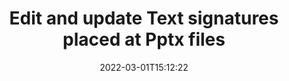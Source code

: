---
############################# Static ############################
layout: "auto-gen-signature"
date: 2022-03-01T15:12:22
draft: false
operation: Update
signaturetype: Text
fileformat: Pptx
productName: Java
lang: en
productCode: java
otherformats: pdf doc docx docm dot dotm dotx odt ott rtf xls xlsx xlsm xlsb csv ods ots xltx xltm ppt pptx pps ppsx odp otp potx potm pptm ppsm
breadcrumb: Put Text signature on Pptx for Java

############################# Head ############################
head_title: "Update Text signatures placed at Pptx files with Java"
head_description: "Use simple and easy for understanding Java code for Text signatures updation in signed Pptx documents."

############################# Header ############################
title: "Edit and update Text signatures placed at Pptx files"
description: "API for Java provides functionality for Text signatures updating at Pptx documents. Update e-signatures inside your Pptx documents with a couple lines of Java code quickly and easily."
bg_image: "https://cms.admin.containerize.com/templates/aspose/App_Themes/V3/images/bg/header1.png"
bg_overlay: false
button:
    enable: true

############################# SubMenu ############################
submenu:
    enable: true

    left:
        img_alt: "GroupDocs.Signature for Java"
        image: "https://cms.admin.containerize.com/templates/groupdocs/images/product-logos/90x90-noborder/groupdocs-signature-java.png"
        product: "GroupDocs.Signature"
        platform: "Java"



############################# About ############################
about:
    enable: true
    title: "Learn about GroupDocs.Signature for Java API features"
    content: |
        [GroupDocs.Signature for Java](https://products.groupdocs.com/signature/java/) API functionality contains vast selection of means to process in demand documents formats by using electronic signatures. Wide spectrum of e-signatures like texts, images, digital certificates, barcodes, QR-codes, stamps or metadata are supported. Customers can add, remove, edit, validate or search digital signatures at PDFs, MS Word documents, MS Excel workbooks, MS PowerPoint presentations, Adobe Photoshop files and various image formats. Numerous useful features and settings are available.
    

############################# Steps ############################
steps:
    enable: true
    title_left: "How to change Text signatures in your Pptx document"
    content_left: |
        [GroupDocs.Signature for Java](https://products.groupdocs.com/signature/java/) includes useful features like updation of Text signatures placed at Pptx documents. It makes possible to change signatures features without extra code.
        
        * To start with, create Signature object passing as a constructor parameter path to a document which is supposed to be updated.
        * Then, instantiate an appropriate particular signature object and set up its identifier and properties which need to be changed.
        * Lastly, call Signature's Update method passing particular signature object.
        * Process updating results to your notice.

    title_right: "System Requirements"
    content_right: |
        GroupDocs.Signature for Java are supported on all major platforms and operating systems. Before executing the code below, please make sure that you have the following prerequisites installed on your system.

        * Operating systems: Microsoft Windows, Linux, MacOS
        * Development environments: NetBeans, Intellij IDEA, Eclipse, etc.
        * Java runtime: J2SE 6.0 and above
        * Download the latest version of GroupDocs.Signature for Java from [Maven](https://repository.groupdocs.com/webapp/#/artifacts/browse/tree/General/repo/com/groupdocs/groupdocs-signature)
         
    code: |
        ```java    
                
        // Set up input Pptx file
        String filePath = "input.pptx";
        // Set up output file
        String outputFilePath = "output.pptx";

        // Instantiate Signature for input file
        Signature signature = new Signature(filePath);

        // Id of signature which is supposed to be updated
        // such Id might be got as a result of search operation
        String id = "eff64a14-dad9-47b0-88e5-2ee4e3604e71";

        // provide signature features to update
        // set up particular signature id
        TextSignature signatureToUpdate = new TextSignature(id);

        // specify signature width
        signatureToUpdate.setWidth(130);
        // specify signature height
        signatureToUpdate.setHeight(20);
        // set left position
        signatureToUpdate.setLeft(40);
        // set top position
        signatureToUpdate.setTop(50);
        // set up new text
        signatureToUpdate.setText("Mr. John Smith");

        // update signature
        Boolean updateResult = signature.update(outputFilePath, signatureToUpdate);

        // process updation result
        if (updateResult)
        {
                System.out.println("Signature was updated successfully!");
        }
        ```

############################# Demos ############################
demos:
    enable: true
    title: "Signing with Text signatures Live Demo"
    content: |
       Add various electronic signatures to Pptx file right now by visiting the [GroupDocs.Signature App](https://products.groupdocs.app/signature/family) website.          

############################# More Formats ############################
more_formats:
    enable: true
    title: "Update various Text signatures via Java"
    content: |
        "Editing digital signatures which are placed in various document formats. Update signatures data without extra code."
    format: 
       
       
back_to_top:
    enable: true
---